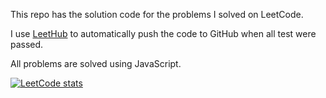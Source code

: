 This repo has the solution code for the problems I solved on LeetCode.

I use [LeetHub](https://github.com/QasimWani/LeetHub) to automatically push the code to GitHub when all test were passed.

All problems are solved using JavaScript.

[![LeetCode stats](https://leetcode-stats-six.vercel.app/api?username=annthespy&theme=dark)](leetcode.com/annthespy/)

